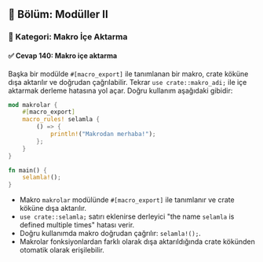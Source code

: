 ## 📘 Bölüm: Modüller II  
### 🔹 Kategori: Makro İçe Aktarma  
#### ✅ Cevap 140: Makro içe aktarma

Başka bir modülde `#[macro_export]` ile tanımlanan bir makro, crate köküne dışa aktarılır ve doğrudan çağrılabilir. Tekrar `use crate::makro_adi;` ile içe aktarmak derleme hatasına yol açar. Doğru kullanım aşağıdaki gibidir:

```rust
mod makrolar {
    #[macro_export]
    macro_rules! selamla {
        () => {
            println!("Makrodan merhaba!");
        };
    }
}

fn main() {
    selamla!();
}
```

- Makro `makrolar` modülünde `#[macro_export]` ile tanımlanır ve crate köküne dışa aktarılır.
- `use crate::selamla;` satırı eklenirse derleyici "the name `selamla` is defined multiple times" hatası verir.
- Doğru kullanımda makro doğrudan çağrılır: `selamla!();`.
- Makrolar fonksiyonlardan farklı olarak dışa aktarıldığında crate kökünden otomatik olarak erişilebilir.
